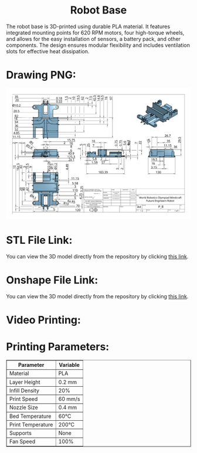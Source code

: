 <div align="center">
  <h1>Robot Base</h1>
</div>

<p>The robot base is 3D-printed using durable PLA material. It features integrated mounting points for 620 RPM motors, four high-torque wheels, and allows for the easy installation of sensors, a battery pack, and other components. The design ensures modular flexibility and includes ventilation slots for effective heat dissipation.</p>

<div align="left">
  <h1>Drawing PNG:</h1>
  <p align="center">
    <img src="https://github.com/DexterTaha/WRO-FE-2024-Mindcraft-International/blob/main/Models/%20Parts/0x00-Robot%20Base/Drawing%20Robot%20Base.png" alt="Robot Base Drawing" width="1500">
  </p>
</div>

<div align="left">
  <h1>STL File Link:</h1>
  <p>You can view the 3D model directly from the repository by clicking <a href="https://github.com/DexterTaha/WRO-FE-2024-Mindcraft-International/blob/main/Models/%20Parts/0x00-Robot%20Base/Robot%20Base%20.stl">this link</a>.</p>
</div>

<div align="left">
  <h1>Onshape File Link:</h1>
  <p>You can view the 3D model directly from the repository by clicking <a href="https://cad.onshape.com/documents/1c6f1405e84d0c390333223c/w/c90b719cdc670bdbfb16a84e/e/3d798daea79d75d88b470c18?renderMode=0&uiState=671bdafd0e6bd205bc48c042">this link</a>.</p>
</div>

<div align="left">
  <h1>Video Printing:</h1>
  <!-- Add video content or a link to the video here -->
</div>

<div align="left">
  <h1>Printing Parameters:</h1>
</div>

<!-- Table for printing parameters -->
<table border="1" cellpadding="10" cellspacing="0">
  <thead>
    <tr>
      <th>Parameter</th>
      <th>Variable</th>
    </tr>
  </thead>
  <tbody>
    <tr>
      <td>Material</td>
      <td>PLA</td>
    </tr>
    <tr>
      <td>Layer Height</td>
      <td>0.2 mm</td>
    </tr>
    <tr>
      <td>Infill Density</td>
      <td>20%</td>
    </tr>
    <tr>
      <td>Print Speed</td>
      <td>60 mm/s</td>
    </tr>
    <tr>
      <td>Nozzle Size</td>
      <td>0.4 mm</td>
    </tr>
    <tr>
      <td>Bed Temperature</td>
      <td>60°C</td>
    </tr>
    <tr>
      <td>Print Temperature</td>
      <td>200°C</td>
    </tr>
    <tr>
      <td>Supports</td>
      <td>None</td>
    </tr>
    <tr>
      <td>Fan Speed</td>
      <td>100%</td>
    </tr>
  </tbody>
</table>

